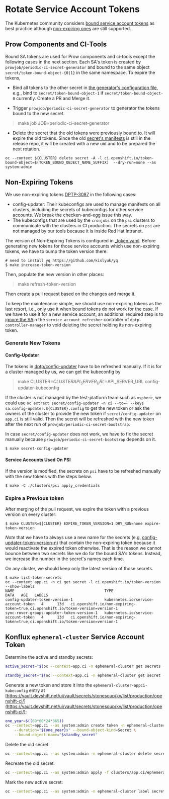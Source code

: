# Rotate Service Account Tokens

The Kubernetes community considers [bound service account tokens](https://github.com/kubernetes/enhancements/tree/master/keps/sig-auth/1205-bound-service-account-tokens) as best practice although [non-expiring ones](https://kubernetes.io/docs/tasks/configure-pod-container/configure-service-account/#manually-create-a-service-account-api-token) are still supported. 

## Prow Components and CI-Tools
Bound SA tokens are used for Prow components and ci-tools except the following cases in the next section.
Each SA's token is created by `prowjob/periodic-ci-secret-generator` and bound to the same object `secret/token-bound-object-{0|1}` in the same namespace.
To expire the tokens,

- Bind all tokens to the other secret in [the generator's configuration file](../../core-services/ci-secret-generator/_config.yaml), e.g., bind to `secret/token-bound-object-1` if `secret/token-bound-object-0` currently. Create a PR and Merge it.

- Trigger `prowjob/periodic-ci-secret-generator` to generator the tokens bound to the new secret.

> make job JOB=periodic-ci-secret-generator

- Delete the secret that the old tokens were previously bound to. It will expire the old tokens. Since the old [secret's manifests](../../clusters/build-clusters/common/assets/bound-object_secrets.yaml) is still in the release repo, it will be created with a new uid and to be prepared the next rotation.

```console
oc --context ${CLUSTER} delete secret -A -l ci.openshift.io/token-bound-object=$(TOKEN_BOUND_OBJECT_NAME_SUFFIX)  --dry-run=none --as system:admin
```

## Non-Expiring Tokens
We use non-expiring tokens [DPTP-3087](https://issues.redhat.com/browse/DPTP-3087) in the following cases:

- config-updater: Their kubeconfigs are used to manage manifests on all clusters, including the secrets of kubeconfigs for other service accounts. We break the checken-and-egg issue this way.
- The kubeconfigs that are used by the `cronjobs` on the `psi` clusters to communicate with the clusters in CI production. The secrets on `psi` are not managed by our tools because it is inside Red Hat Intranet.

The version of Non-Expiring Tokens is configured in [_token.yaml](../../hack/_token.yaml).
Before generating new tokens for those service accounts which use non-expiring tokens, we have to bump the token version there:

```console
# need to install yq https://github.com/kislyuk/yq
$ make increase-token-version
```

Then, populate the new version in other places:

> make refresh-token-version

Then create a pull request based on the changes and merge it.

To keep the maintenance simple, we should use non-expiring tokens as the last resort, i.e., only use it when bound tokens do not work for the case.
If we have to use it for a new service account, an additional required step is to [ignore the SA](../../clusters/app.ci/assets/dptp-controller-manager.yaml)in the `service account refresher` controller of `dptp-controller-manager` to void deleting the secret holding its non-expiring token.

### Generate New Tokens

#### Config-Updater
The tokens in [dptp/config-updater](https://vault.ci.openshift.org/ui/vault/secrets/kv/show/dptp/config-updater) have to be refreshed manually.
If it is for a cluster managed by us, we can get the kubeconfig by

> make CLUSTER=${CLUSTER} API_SERVER_URL=$API_SERVER_URL config-updater-kubeconfig

If the cluster is not managed by the test-platform team such as `vsphere`, we could use `oc extract secret/config-updater -n ci --to=- --keys sa.config-updater.${CLUSTER}.config` to get the new token or ask the owners of the cluster to provide the new token if `secret/config-updater` on `app.ci` is still valid.
Then the secret will be refreshed with the new token after the next run of `prowjob/periodic-ci-secret-bootstrap`.

In case `secret/config-updater` does not work, we have to fix the secret manually because `prowjob/periodic-ci-secret-bootstrap` depends on it.

```console
$ make secret-config-updater
```

#### Service Accounts Used On PSI
If the version is modified, the secrets on `psi` have to be refreshed manually with the new tokens with the steps below. 

```console
$ make -C ./clusters/psi apply_credentials
```

### Expire a Previous token

After merging of the pull request, we expire the token with a previous version on every cluster:

```console
$ make CLUSTER=${CLUSTER} EXPIRE_TOKEN_VERSION=1 DRY_RUN=none expire-token-version
```

_Note_ that we have to always use a new name for the secrets (e.g, [config-updater-token-version-n](../../clusters/build-clusters/common/prow/admin_config-updater_rbac.yaml)) that contain the non-expiring token because it would reactivate the expired token otherwise.
That is the reason we cannot bounce between two secrets like we do for the bound SA's tokens.
Instead, we increase the number in the secret's names each time.

On any cluster, we should keep only the latest version of those secrets.

```console
$ make list-token-secrets 
oc --context app.ci -n ci get secret -l ci.openshift.io/token-version --show-labels
NAME                                        TYPE                                  DATA   AGE   LABELS
config-updater-token-version-1              kubernetes.io/service-account-token   4      13d   ci.openshift.io/non-expiring-token=true,ci.openshift.io/token-version=version-1
sync-rover-groups-updater-token-version-1   kubernetes.io/service-account-token   4      13d   ci.openshift.io/non-expiring-token=true,ci.openshift.io/token-version=version-1
```

## Konflux `ephemeral-cluster` Service Account Token

Determine the active and standby secrets:
```sh
active_secret="$(oc --context=app.ci -n ephemeral-cluster get secrets -l 'ci.openshift.io/ephemeral-cluster-active-token' -o json | jq -r '.items[0].metadata.name')"

standby_secret="$(oc --context=app.ci -n ephemeral-cluster get secret -l 'ci.openshift.io/ephemeral-cluster-token-object' -o name | grep -vF "$active_secret" | sed 's|secret/||')"
```

Generate a new token and store it into the `ephemeral-cluster-appci-kubeconfig` entry at [https://vault.devshift.net/ui/vault/secrets/stonesoup/kv/list/production/openshift-ci/](https://vault.devshift.net/ui/vault/secrets/stonesoup/kv/list/production/openshift-ci/):
```sh
one_year=$((60*60*24*365))
oc --context=app.ci --as system:admin create token -n ephemeral-cluster ephemeral-cluster \
    --duration="${one_year}s" --bound-object-kind=Secret \
    --bound-object-name="$standby_secret"
```

Delete the old secret:
```sh
oc --context=app.ci --as system:admin -n ephemeral-cluster delete secret/$active_secret
```

Recreate the old secret:
```sh
oc --context=app.ci --as system:admin apply -f clusters/app.ci/ephemeral-cluster/01_bound-secrets.yaml
```

Mark the new active secret:
```sh
oc --context=app.ci --as system:admin -n ephemeral-cluster label secret/$standby_secret 'ci.openshift.io/ephemeral-cluster-active-token='
```
